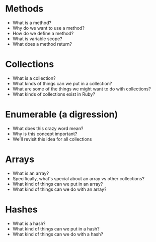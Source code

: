 # Methods

- What is a method?
- Why do we want to use a method?
- How do we define a method?
- What is variable scope?
- What does a method return?


# Collections

- What is a collection?
- What kinds of things can we put in a collection?
- What are some of the things we might want to do with collections?
- What kinds of collections exist in Ruby?


# Enumerable (a digression)

- What does this crazy word mean?
- Why is this concept important?
- We'll revisit this idea for all collections


# Arrays

- What is an array?
- Specifically, what's special about an array vs other collections?
- What kind of things can we put in an array?
- What kind of things can we do with an array?


# Hashes

- What is a hash?
- What kind of things can we put in a hash?
- What kind of things can we do with a hash?
